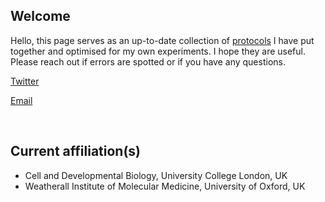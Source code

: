 ## Welcome

Hello, this page serves as an up-to-date collection of [protocols](https://vchongmorrison.github.io/protocols/) I have put together and optimised for my own experiments. I hope they are useful. Please reach out if errors are spotted or if you have any questions.

[Twitter](https://twitter.com/van_cmorr?s=20&t=f0hoHmA8onWGtx8iOJFnAQ)

[Email](https://vchongmorrison.github.io/email/)

<br>

## Current affiliation(s)

- Cell and Developmental Biology, University College London, UK
- Weatherall Institute of Molecular Medicine, University of Oxford, UK

